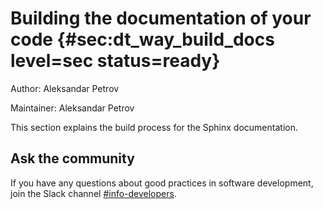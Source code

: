 # Building the documentation of your code {#sec:dt_way_build_docs level=sec status=ready}

Author: Aleksandar Petrov

Maintainer: Aleksandar Petrov

<minitoc/>

This section explains the build process for the Sphinx documentation.



## Ask the community

If you have any questions about good practices in software development,
join the Slack channel 
[#info-developers](https://duckietown.slack.com/archives/CMQLLDAF8).
